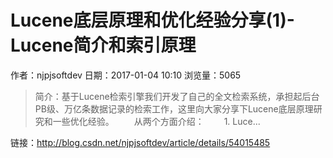 # Lucene底层原理和优化经验分享(1)-Lucene简介和索引原理
作者：njpjsoftdev
日期：2017-01-04 10:10
浏览量：5065
> 简介：基于Lucene检索引擎我们开发了自己的全文检索系统，承担起后台PB级、万亿条数据记录的检索工作，这里向大家分享下Lucene底层原理研究和一些优化经验。 
　　从两个方面介绍： 
　　1. Luce...

 链接：http://blog.csdn.net/njpjsoftdev/article/details/54015485
